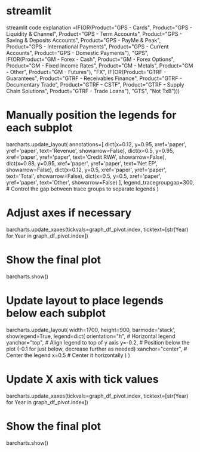 # streamlit
streamlit code explanation
=IF(OR(Product="GPS - Cards", Product="GPS - Liquidity & Channel", Product="GPS - Term Accounts", Product="GPS - Saving & Deposits Accounts", Product="GPS - PayMe & Peak", Product="GPS - International Payments", Product="GPS - Current Accounts", Product="GPS - Domestic Payments"), "GPS",
IF(OR(Product="GM - Forex - Cash", Product="GM - Forex Options", Product="GM - Fixed Income Rates", Product="GM - Metals", Product="GM - Other", Product="GM - Futures"), "FX",
IF(OR(Product="GTRF - Guarantees", Product="GTRF - Receivables Finance", Product="GTRF - Documentary Trade", Product="GTRF - CSTF", Product="GTRF - Supply Chain Solutions", Product="GTRF - Trade Loans"), "GTS", "Not TxB")))



# Manually position the legends for each subplot
barcharts.update_layout(
    annotations=[
        dict(x=0.12, y=0.95, xref='paper', yref='paper', text='Revenue', showarrow=False),
        dict(x=0.5, y=0.95, xref='paper', yref='paper', text='Credit RWA', showarrow=False),
        dict(x=0.88, y=0.95, xref='paper', yref='paper', text='Net EP', showarrow=False),
        dict(x=0.12, y=0.5, xref='paper', yref='paper', text='Total', showarrow=False),
        dict(x=0.5, y=0.5, xref='paper', yref='paper', text='Other', showarrow=False)
    ],
    legend_tracegroupgap=300,  # Control the gap between trace groups to separate legends
)

# Adjust axes if necessary
barcharts.update_xaxes(tickvals=graph_df_pivot.index, ticktext=[str(Year) for Year in graph_df_pivot.index])

# Show the final plot
barcharts.show()










# Update layout to place legends below each subplot
barcharts.update_layout(
    width=1700, 
    height=900, 
    barmode='stack',
    showlegend=True,
    legend=dict(
        orientation="h",  # Horizontal legend
        yanchor="top",     # Align legend to top of y axis
        y=-0.2,            # Position below the plot (-0.1 for just below, decrease further as needed)
        xanchor="center",  # Center the legend
        x=0.5              # Center it horizontally
    )
)

# Update X axis with tick values
barcharts.update_xaxes(tickvals=graph_df_pivot.index, ticktext=[str(Year) for Year in graph_df_pivot.index])

# Show the final plot
barcharts.show()
